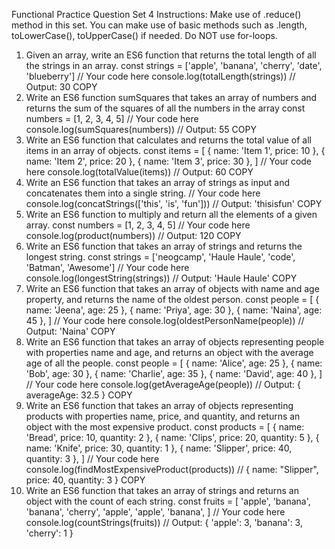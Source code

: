 Functional Practice Question Set 4
Instructions:
Make use of .reduce() method in this set.
You can make use of basic methods such as .length, toLowerCase(), toUpperCase() if needed.
Do NOT use for-loops.
1. Given an array, write an ES6 function that returns the total length of all the strings in an array.
const strings = ['apple', 'banana', 'cherry', 'date', 'blueberry']
// Your code here
console.log(totalLength(strings))
// Output: 30
COPY
2. Write an ES6 function sumSquares that takes an array of numbers and returns the sum of the
squares of all the numbers in the array
const numbers = [1, 2, 3, 4, 5]
// Your code here
console.log(sumSquares(numbers))
// Output: 55
COPY
3. Write an ES6 function that calculates and returns the total value of all items in an array of
objects.
const items = [
{ name: 'Item 1', price: 10 },
{ name: 'Item 2', price: 20 },
{ name: 'Item 3', price: 30 },
]
// Your code here
console.log(totalValue(items))
// Output: 60
COPY
4. Write an ES6 function that takes an array of strings as input and concatenates them into a single
string.
// Your code here
console.log(concatStrings(['this', 'is', 'fun'])) // Output: 'thisisfun'
COPY
5. Write an ES6 function to multiply and return all the elements of a given array.
const numbers = [1, 2, 3, 4, 5]
// Your code here
console.log(product(numbers))
// Output: 120
COPY
6. Write an ES6 function that takes an array of strings and returns the longest string.
const strings = ['neogcamp', 'Haule Haule', 'code', 'Batman', 'Awesome']
// Your code here
console.log(longestString(strings))
// Output: 'Haule Haule'
COPY
7. Write an ES6 function that takes an array of objects with name and age property, and returns the
name of the oldest person.
const people = [
{ name: 'Jeena', age: 25 },
{ name: 'Priya', age: 30 },
{ name: 'Naina', age: 45 },
]
// Your code here
console.log(oldestPersonName(people))
// Output: 'Naina'
COPY
8. Write an ES6 function that takes an array of objects representing people with properties name
and age, and returns an object with the average age of all the people.
const people = [
{ name: 'Alice', age: 25 },
{ name: 'Bob', age: 30 },
{ name: 'Charlie', age: 35 },
{ name: 'David', age: 40 },
]
// Your code here
console.log(getAverageAge(people))
// Output: { averageAge: 32.5 }
COPY
9. Write an ES6 function that takes an array of objects representing products with properties name,
price, and quantity, and returns an object with the most expensive product.
const products = [
{ name: 'Bread', price: 10, quantity: 2 },
{ name: 'Clips', price: 20, quantity: 5 },
{ name: 'Knife', price: 30, quantity: 1 },
{ name: 'Slipper', price: 40, quantity: 3 },
]
// Your code here
console.log(findMostExpensiveProduct(products))
// { name: "Slipper", price: 40, quantity: 3 }
COPY
10. Write an ES6 function that takes an array of strings and returns an object with the count of each
string.
const fruits = [
'apple',
'banana',
'banana',
'cherry',
'apple',
'apple',
'banana',
]
// Your code here
console.log(countStrings(fruits))
// Output: { 'apple': 3, 'banana': 3, 'cherry': 1 }
